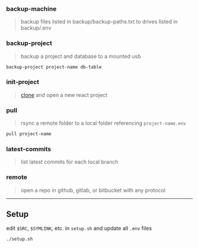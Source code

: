 ### backup-machine 
> backup files listed in backup/backup-paths.txt to drives listed in backup/.env

### backup-project 
> backup a project and database to a mounted usb
```bash 
backup-project project-name db-table
```

### init-project 
> [clone](https://github.com/crshmk/webpack-react) and open a new react project 

### pull 
> rsync a remote folder to a local folder referencing `project-name.env`
```bash
pull project-name
```

### latest-commits 
> list latest commits for each local branch

### remote 
> open a repo in github, gitlab, or bitbucket with any protocol 

---

## Setup 

edit `$SRC`, `$SYMLINK`, etc. in `setup.sh` and update all `.env` files 
```bash
./setup.sh
```
